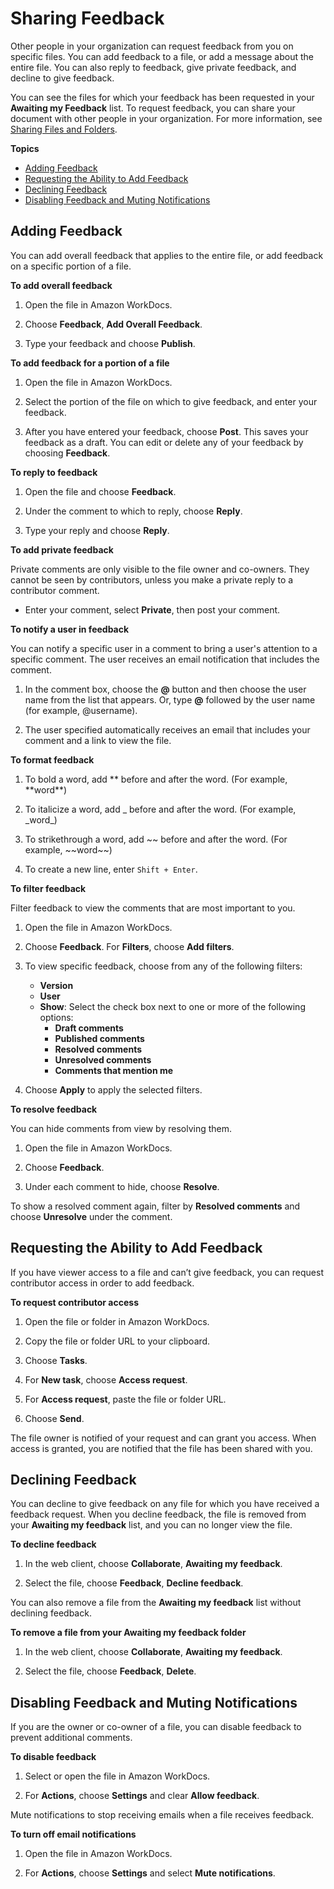 # Sharing Feedback<a name="feedback"></a>

Other people in your organization can request feedback from you on specific files\. You can add feedback to a file, or add a message about the entire file\. You can also reply to feedback, give private feedback, and decline to give feedback\.

You can see the files for which your feedback has been requested in your **Awaiting my Feedback** list\. To request feedback, you can share your document with other people in your organization\. For more information, see [Sharing Files and Folders](share-docs.md)\.

**Topics**
+ [Adding Feedback](#add_feedback)
+ [Requesting the Ability to Add Feedback](#access_feedback)
+ [Declining Feedback](#decline_feedback)
+ [Disabling Feedback and Muting Notifications](#disable_feedback)

## Adding Feedback<a name="add_feedback"></a>

You can add overall feedback that applies to the entire file, or add feedback on a specific portion of a file\. 

**To add overall feedback**

1. Open the file in Amazon WorkDocs\.

1. Choose **Feedback**, **Add Overall Feedback**\. 

1. Type your feedback and choose **Publish**\.

**To add feedback for a portion of a file**

1. Open the file in Amazon WorkDocs\.

1. Select the portion of the file on which to give feedback, and enter your feedback\.

1. After you have entered your feedback, choose **Post**\. This saves your feedback as a draft\. You can edit or delete any of your feedback by choosing **Feedback**\.

**To reply to feedback**

1. Open the file and choose **Feedback**\.

1. Under the comment to which to reply, choose **Reply**\.

1. Type your reply and choose **Reply**\.

**To add private feedback**

Private comments are only visible to the file owner and co\-owners\. They cannot be seen by contributors, unless you make a private reply to a contributor comment\.
+ Enter your comment, select **Private**, then post your comment\.

**To notify a user in feedback**

You can notify a specific user in a comment to bring a user's attention to a specific comment\. The user receives an email notification that includes the comment\.

1. In the comment box, choose the **@** button and then choose the user name from the list that appears\. Or, type **@** followed by the user name \(for example, @username\)\.

1. The user specified automatically receives an email that includes your comment and a link to view the file\.

**To format feedback**

1. To bold a word, add \*\* before and after the word\. \(For example, \*\*word\*\*\)

1. To italicize a word, add \_ before and after the word\. \(For example, \_word\_\)

1. To strikethrough a word, add \~\~ before and after the word\. \(For example, \~\~word\~\~\)

1. To create a new line, enter `Shift + Enter`\.

**To filter feedback**

Filter feedback to view the comments that are most important to you\.

1. Open the file in Amazon WorkDocs\.

1. Choose **Feedback**\. For **Filters**, choose **Add filters**\.

1. To view specific feedback, choose from any of the following filters:
   + **Version**
   + **User**
   + **Show**: Select the check box next to one or more of the following options:
     + **Draft comments**
     + **Published comments**
     + **Resolved comments**
     + **Unresolved comments**
     + **Comments that mention me**

1. Choose **Apply** to apply the selected filters\.

**To resolve feedback**

You can hide comments from view by resolving them\.

1. Open the file in Amazon WorkDocs\.

1. Choose **Feedback**\.

1. Under each comment to hide, choose **Resolve**\.

To show a resolved comment again, filter by **Resolved comments** and choose **Unresolve** under the comment\.

## Requesting the Ability to Add Feedback<a name="access_feedback"></a>

If you have viewer access to a file and can’t give feedback, you can request contributor access in order to add feedback\.

**To request contributor access**

1. Open the file or folder in Amazon WorkDocs\.

1. Copy the file or folder URL to your clipboard\.

1. Choose **Tasks**\.

1. For **New task**, choose **Access request**\.

1. For **Access request**, paste the file or folder URL\.

1. Choose **Send**\.

The file owner is notified of your request and can grant you access\. When access is granted, you are notified that the file has been shared with you\.

## Declining Feedback<a name="decline_feedback"></a>

You can decline to give feedback on any file for which you have received a feedback request\. When you decline feedback, the file is removed from your **Awaiting my feedback** list, and you can no longer view the file\.

**To decline feedback**

1. In the web client, choose **Collaborate**, **Awaiting my feedback**\.

1. Select the file, choose **Feedback**, **Decline feedback**\.

You can also remove a file from the **Awaiting my feedback** list without declining feedback\.

**To remove a file from your **Awaiting my feedback** folder**

1. In the web client, choose **Collaborate**, **Awaiting my feedback**\.

1. Select the file, choose **Feedback**, **Delete**\.

## Disabling Feedback and Muting Notifications<a name="disable_feedback"></a>

If you are the owner or co\-owner of a file, you can disable feedback to prevent additional comments\.

**To disable feedback**

1. Select or open the file in Amazon WorkDocs\.

1. For **Actions**, choose **Settings** and clear **Allow feedback**\.

Mute notifications to stop receiving emails when a file receives feedback\.

**To turn off email notifications**

1. Open the file in Amazon WorkDocs\.

1. For **Actions**, choose **Settings** and select **Mute notifications**\.